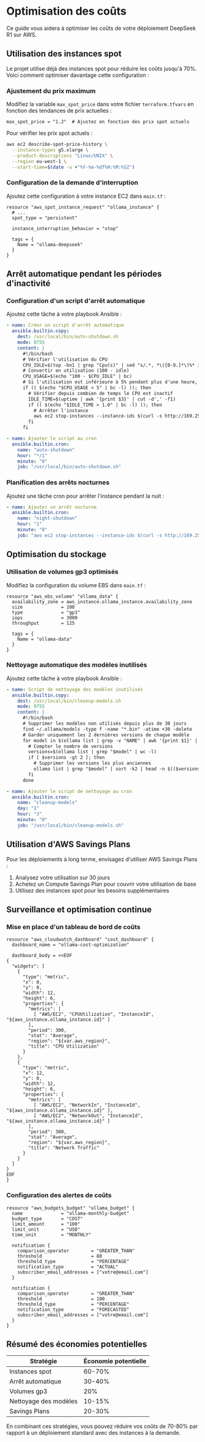 # Optimisation des coûts

Ce guide vous aidera à optimiser les coûts de votre déploiement DeepSeek R1 sur AWS.

## Utilisation des instances spot

Le projet utilise déjà des instances spot pour réduire les coûts jusqu'à 70%. Voici comment optimiser davantage cette configuration :

### Ajustement du prix maximum

Modifiez la variable `max_spot_price` dans votre fichier `terraform.tfvars` en fonction des tendances de prix actuelles :

```hcl
max_spot_price = "1.2"  # Ajustez en fonction des prix spot actuels
```

Pour vérifier les prix spot actuels :

```bash
aws ec2 describe-spot-price-history \
  --instance-types g5.xlarge \
  --product-descriptions "Linux/UNIX" \
  --region eu-west-1 \
  --start-time=$(date -u +"%Y-%m-%dT%H:%M:%SZ")
```

### Configuration de la demande d'interruption

Ajoutez cette configuration à votre instance EC2 dans `main.tf` :

```hcl
resource "aws_spot_instance_request" "ollama_instance" {
  # ...
  spot_type = "persistent"
  
  instance_interruption_behavior = "stop"
  
  tags = {
    Name = "ollama-deepseek"
  }
}
```

## Arrêt automatique pendant les périodes d'inactivité

### Configuration d'un script d'arrêt automatique

Ajoutez cette tâche à votre playbook Ansible :

```yaml
- name: Créer un script d'arrêt automatique
  ansible.builtin.copy:
    dest: /usr/local/bin/auto-shutdown.sh
    mode: 0755
    content: |
      #!/bin/bash
      # Vérifier l'utilisation du CPU
      CPU_IDLE=$(top -bn1 | grep "Cpu(s)" | sed "s/.*, *\([0-9.]*\)%* id.*/\1/" | awk '{print $1}')
      # Convertir en utilisation (100 - idle)
      CPU_USAGE=$(echo "100 - $CPU_IDLE" | bc)
      # Si l'utilisation est inférieure à 5% pendant plus d'une heure, arrêter l'instance
      if (( $(echo "$CPU_USAGE < 5" | bc -l) )); then
        # Vérifier depuis combien de temps le CPU est inactif
        IDLE_TIME=$(uptime | awk '{print $3}' | cut -d',' -f1)
        if (( $(echo "$IDLE_TIME > 1.0" | bc -l) )); then
          # Arrêter l'instance
          aws ec2 stop-instances --instance-ids $(curl -s http://169.254.169.254/latest/meta-data/instance-id) --region $(curl -s http://169.254.169.254/latest/meta-data/placement/region)
        fi
      fi

- name: Ajouter le script au cron
  ansible.builtin.cron:
    name: "auto-shutdown"
    hour: "*/1"
    minute: "0"
    job: "/usr/local/bin/auto-shutdown.sh"
```

### Planification des arrêts nocturnes

Ajoutez une tâche cron pour arrêter l'instance pendant la nuit :

```yaml
- name: Ajouter un arrêt nocturne
  ansible.builtin.cron:
    name: "night-shutdown"
    hour: "1"
    minute: "0"
    job: "aws ec2 stop-instances --instance-ids $(curl -s http://169.254.169.254/latest/meta-data/instance-id) --region $(curl -s http://169.254.169.254/latest/meta-data/placement/region)"
```

## Optimisation du stockage

### Utilisation de volumes gp3 optimisés

Modifiez la configuration du volume EBS dans `main.tf` :

```hcl
resource "aws_ebs_volume" "ollama_data" {
  availability_zone = aws_instance.ollama_instance.availability_zone
  size              = 100
  type              = "gp3"
  iops              = 3000
  throughput        = 125
  
  tags = {
    Name = "ollama-data"
  }
}
```

### Nettoyage automatique des modèles inutilisés

Ajoutez cette tâche à votre playbook Ansible :

```yaml
- name: Script de nettoyage des modèles inutilisés
  ansible.builtin.copy:
    dest: /usr/local/bin/cleanup-models.sh
    mode: 0755
    content: |
      #!/bin/bash
      # Supprimer les modèles non utilisés depuis plus de 30 jours
      find ~/.ollama/models -type f -name "*.bin" -atime +30 -delete
      # Garder uniquement les 2 dernières versions de chaque modèle
      for model in $(ollama list | grep -v "NAME" | awk '{print $1}' | sort | uniq); do
        # Compter le nombre de versions
        versions=$(ollama list | grep "$model" | wc -l)
        if [ $versions -gt 2 ]; then
          # Supprimer les versions les plus anciennes
          ollama list | grep "$model" | sort -k2 | head -n $(($versions - 2)) | awk '{print $1":"$2}' | xargs -I{} ollama rm {}
        fi
      done

- name: Ajouter le script de nettoyage au cron
  ansible.builtin.cron:
    name: "cleanup-models"
    day: "1"
    hour: "3"
    minute: "0"
    job: "/usr/local/bin/cleanup-models.sh"
```

## Utilisation d'AWS Savings Plans

Pour les déploiements à long terme, envisagez d'utiliser AWS Savings Plans :

1. Analysez votre utilisation sur 30 jours
2. Achetez un Compute Savings Plan pour couvrir votre utilisation de base
3. Utilisez des instances spot pour les besoins supplémentaires

## Surveillance et optimisation continue

### Mise en place d'un tableau de bord de coûts

```hcl
resource "aws_cloudwatch_dashboard" "cost_dashboard" {
  dashboard_name = "ollama-cost-optimization"
  
  dashboard_body = <<EOF
{
  "widgets": [
    {
      "type": "metric",
      "x": 0,
      "y": 0,
      "width": 12,
      "height": 6,
      "properties": {
        "metrics": [
          [ "AWS/EC2", "CPUUtilization", "InstanceId", "${aws_instance.ollama_instance.id}" ]
        ],
        "period": 300,
        "stat": "Average",
        "region": "${var.aws_region}",
        "title": "CPU Utilization"
      }
    },
    {
      "type": "metric",
      "x": 12,
      "y": 0,
      "width": 12,
      "height": 6,
      "properties": {
        "metrics": [
          [ "AWS/EC2", "NetworkIn", "InstanceId", "${aws_instance.ollama_instance.id}" ],
          [ "AWS/EC2", "NetworkOut", "InstanceId", "${aws_instance.ollama_instance.id}" ]
        ],
        "period": 300,
        "stat": "Average",
        "region": "${var.aws_region}",
        "title": "Network Traffic"
      }
    }
  ]
}
EOF
}
```

### Configuration des alertes de coûts

```hcl
resource "aws_budgets_budget" "ollama_budget" {
  name              = "ollama-monthly-budget"
  budget_type       = "COST"
  limit_amount      = "100"
  limit_unit        = "USD"
  time_unit         = "MONTHLY"
  
  notification {
    comparison_operator        = "GREATER_THAN"
    threshold                  = 80
    threshold_type             = "PERCENTAGE"
    notification_type          = "ACTUAL"
    subscriber_email_addresses = ["votre@email.com"]
  }
  
  notification {
    comparison_operator        = "GREATER_THAN"
    threshold                  = 100
    threshold_type             = "PERCENTAGE"
    notification_type          = "FORECASTED"
    subscriber_email_addresses = ["votre@email.com"]
  }
}
```

## Résumé des économies potentielles

| Stratégie | Économie potentielle |
|-----------|---------------------|
| Instances spot | 60-70% |
| Arrêt automatique | 30-40% |
| Volumes gp3 | 20% |
| Nettoyage des modèles | 10-15% |
| Savings Plans | 20-30% |

En combinant ces stratégies, vous pouvez réduire vos coûts de 70-80% par rapport à un déploiement standard avec des instances à la demande. 